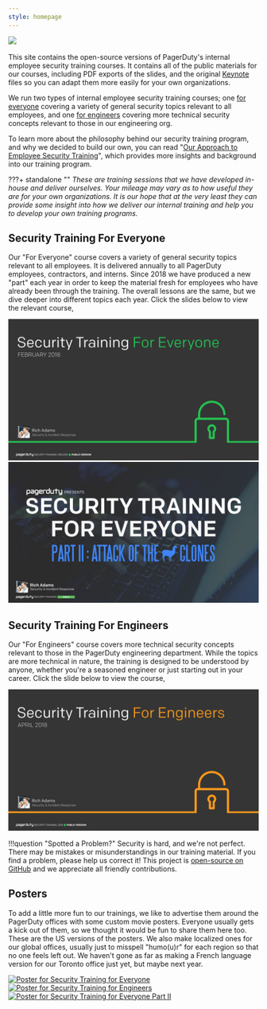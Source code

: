 ```yaml
---
style: homepage
---
```


![](/assets/images/security-training-icon.svg)

This site contains the open-source versions of PagerDuty's internal employee security training courses. It contains all of the public materials for our courses, including PDF exports of the slides, and the original [Keynote](https://www.apple.com/keynote/) files so you can adapt them more easily for your own organizations.

We run two types of internal employee security training courses; one [for everyone](#security-training-for-everyone) covering a variety of general security topics relevant to all employees, and one [for engineers](#security-training-for-engineers) covering more technical security concepts relevant to those in our engineering org.

To learn more about the philosophy behind our security training program, and why we decided to build our own, you can read "[Our Approach to Employee Security Training](https://www.pagerduty.com/blog/security-training-at-pagerduty)", which provides more insights and background into our training program.

???+ standalone ""
    _These are training sessions that we have developed in-house and deliver ourselves. Your mileage may vary as to how useful they are for your own organizations. It is our hope that at the very least they can provide some insight into how we deliver our internal training and help you to develop your own training programs._

## Security Training For Everyone

Our "For Everyone" course covers a variety of general security topics relevant to all employees. It is delivered annually to all PagerDuty employees, contractors, and interns. Since 2018 we have produced a new "part" each year in order to keep the material fresh for employees who have already been through the training. The overall lessons are the same, but we dive deeper into different topics each year. Click the slides below to view the relevant course,

[![Security Training For Everyone](./slides/for_everyone/for_everyone.001.jpeg)](/for_everyone)
[![Security Training For Everyone (Part II)](./slides/for_everyone_part_ii/for_everyone_part_ii.001.jpeg)](/for_everyone_part_ii)

## Security Training For Engineers

Our "For Engineers" course covers more technical security concepts relevant to those in the PagerDuty engineering department. While the topics are more technical in nature, the training is designed to be understood by anyone, whether you're a seasoned engineer or just starting out in your career. Click the slide below to view the course,

[![Security Training For Engineers](./slides/for_engineers/for_engineers.001.jpeg)](/for_engineers)

!!!question "Spotted a Problem?"
    Security is hard, and we're not perfect. There may be mistakes or misunderstandings in our training material. If you find a problem, please help us correct it! This project is [open-source on GitHub](https://github.com/pagerduty/security-training) and we appreciate all friendly contributions.

## Posters

To add a little more fun to our trainings, we like to advertise them around the PagerDuty offices with some custom movie posters. Everyone usually gets a kick out of them, so we thought it would be fun to share them here too. These are the US versions of the posters. We also make localized ones for our global offices, usually just to misspell "humo(u)r" for each region so that no one feels left out. We haven't gone as far as making a French language version for our Toronto office just yet, but maybe next year.

[![Poster for Security Training for Everyone](/assets/posters/2018_for_everyone_poster.png)](/assets/posters/2018_for_everyone_poster.png)
[![Poster for Security Training for Engineers](/assets/posters/2018_for_engineers_poster.png)](/assets/posters/2018_for_engineers_poster.png)
[![Poster for Security Training for Everyone Part II](/assets/posters/2019_for_everyone_part_ii_poster.png)](/assets/posters/2019_for_everyone_part_ii_poster.png)
